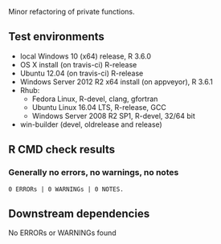 Minor refactoring of private functions. 

## Test environments

* local Windows 10 (x64) release, R 3.6.0
* OS X install (on travis-ci) R-release
* Ubuntu 12.04 (on travis-ci) R-release
* Windows Server 2012 R2 x64 install (on appveyor), R 3.6.1
* Rhub:
  * Fedora Linux, R-devel, clang, gfortran
  * Ubuntu Linux 16.04 LTS, R-release, GCC
  * Windows Server 2008 R2 SP1, R-devel, 32/64 bit
* win-builder (devel, oldrelease and release)

## R CMD check results

### Generally no errors, no warnings, no notes

```
0 ERRORs | 0 WARNINGs | 0 NOTES.
```

## Downstream dependencies

No ERRORs or WARNINGs found 

